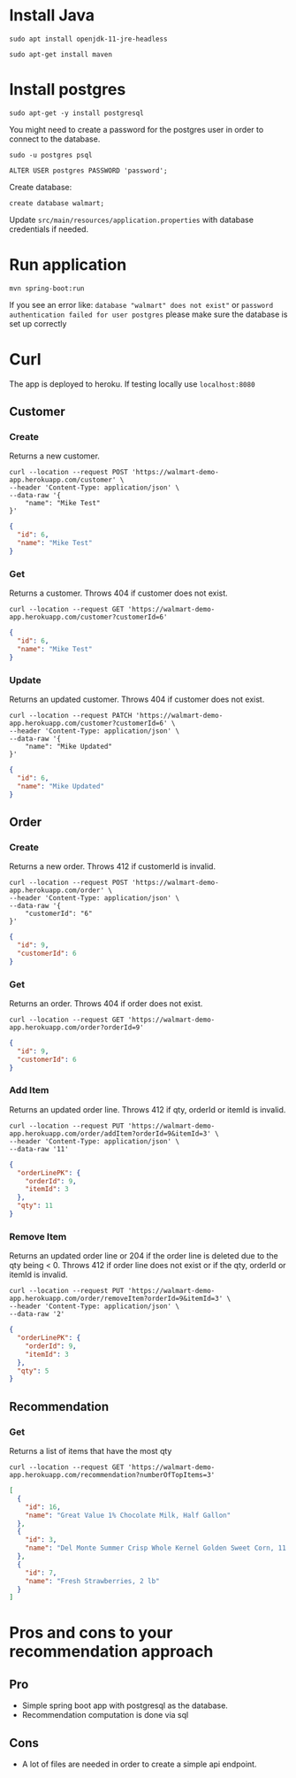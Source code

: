 # Install Java

```shell
sudo apt install openjdk-11-jre-headless
```

```shell
sudo apt-get install maven
```

# Install postgres

```shell
sudo apt-get -y install postgresql
```

You might need to create a password for the postgres user in order to connect to the database.

```shell
sudo -u postgres psql
```

```shell
ALTER USER postgres PASSWORD 'password';
```

Create database:

```shell
create database walmart;
```

Update `src/main/resources/application.properties` with database credentials if needed.

# Run application

```shell
mvn spring-boot:run
```

If you see an error like: `database "walmart" does not exist"` or `password authentication failed for user postgres` please make sure the database is set up correctly

# Curl
The app is deployed to heroku. If testing locally use `localhost:8080`

## Customer

### Create
Returns a new customer.
```shell
curl --location --request POST 'https://walmart-demo-app.herokuapp.com/customer' \
--header 'Content-Type: application/json' \
--data-raw '{
    "name": "Mike Test"
}' 
```

```json
{
  "id": 6,
  "name": "Mike Test"
}
```

### Get
Returns a customer.
Throws 404 if customer does not exist.
```shell
curl --location --request GET 'https://walmart-demo-app.herokuapp.com/customer?customerId=6'
```

```json
{
  "id": 6,
  "name": "Mike Test"
}
```

### Update
Returns an updated customer.
Throws 404 if customer does not exist.
```shell
curl --location --request PATCH 'https://walmart-demo-app.herokuapp.com/customer?customerId=6' \
--header 'Content-Type: application/json' \
--data-raw '{
    "name": "Mike Updated"
}'
```

```json
{
  "id": 6,
  "name": "Mike Updated"
}
```

## Order

### Create
Returns a new order.
Throws 412 if customerId is invalid.
```shell
curl --location --request POST 'https://walmart-demo-app.herokuapp.com/order' \
--header 'Content-Type: application/json' \
--data-raw '{
    "customerId": "6"
}'
```

```json
{
  "id": 9,
  "customerId": 6
}
```

### Get
Returns an order.
Throws 404 if order does not exist.
```shell
curl --location --request GET 'https://walmart-demo-app.herokuapp.com/order?orderId=9'
```

```json
{
  "id": 9,
  "customerId": 6
}
```

### Add Item
Returns an updated order line.
Throws 412 if qty, orderId or itemId is invalid.
```shell
curl --location --request PUT 'https://walmart-demo-app.herokuapp.com/order/addItem?orderId=9&itemId=3' \
--header 'Content-Type: application/json' \
--data-raw '11'
```

```json
{
  "orderLinePK": {
    "orderId": 9,
    "itemId": 3
  },
  "qty": 11
}
```

### Remove Item
Returns an updated order line or 204 if the order line is deleted due to the qty being < 0. 
Throws 412 if order line does not exist or if the qty, orderId or itemId is invalid.

```shell
curl --location --request PUT 'https://walmart-demo-app.herokuapp.com/order/removeItem?orderId=9&itemId=3' \
--header 'Content-Type: application/json' \
--data-raw '2'
```

```json
{
  "orderLinePK": {
    "orderId": 9,
    "itemId": 3
  },
  "qty": 5
}
```

## Recommendation

### Get
Returns a list of items that have the most qty

```shell
curl --location --request GET 'https://walmart-demo-app.herokuapp.com/recommendation?numberOfTopItems=3'
```

```json
[
  {
    "id": 16,
    "name": "Great Value 1% Chocolate Milk, Half Gallon"
  },
  {
    "id": 3,
    "name": "Del Monte Summer Crisp Whole Kernel Golden Sweet Corn, 11 Oz"
  },
  {
    "id": 7,
    "name": "Fresh Strawberries, 2 lb"
  }
]
```

# Pros and cons to your recommendation approach

## Pro
* Simple spring boot app with postgresql as the database.
* Recommendation computation is done via sql

## Cons
* A lot of files are needed in order to create a simple api endpoint.

